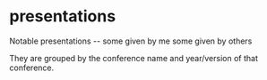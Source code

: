 # presentations
Notable presentations -- some given by me some given by others

They are grouped by the conference name and year/version of that conference.

